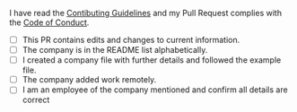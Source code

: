 I have read the [Contibuting Guidelines](CONTRIBUTING.md) and my Pull Request complies with the [Code of Conduct](CODE_OF_CONDUCT.md).

- [ ] This PR contains edits and changes to current information.
- [ ] The company is in the README list alphabetically.
- [ ] I created a company file with further details and followed the example file.
- [ ] The company added work remotely.
- [ ] I am an employee of the company mentioned and confirm all details are correct
